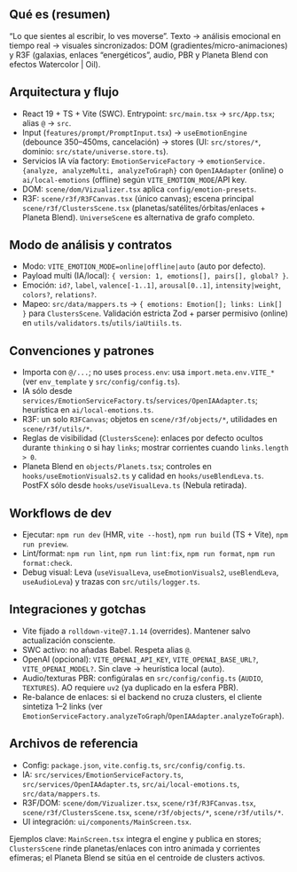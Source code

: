 ## Qué es (resumen)
“Lo que sientes al escribir, lo ves moverse”. Texto → análisis emocional en tiempo real → visuales sincronizados: DOM (gradientes/micro-animaciones) y R3F (galaxias, enlaces “energéticos”, audio, PBR y Planeta Blend con efectos Watercolor | Oil).

## Arquitectura y flujo
- React 19 + TS + Vite (SWC). Entrypoint: `src/main.tsx` → `src/App.tsx`; alias `@` → `src`.
- Input (`features/prompt/PromptInput.tsx`) → `useEmotionEngine` (debounce 350–450ms, cancelación) → stores (UI: `src/stores/*`, dominio: `src/state/universe.store.ts`).
- Servicios IA vía factory: `EmotionServiceFactory` → `emotionService.{analyze, analyzeMulti, analyzeToGraph}` con `OpenIAAdapter` (online) o `ai/local-emotions` (offline) según `VITE_EMOTION_MODE`/API key.
- DOM: `scene/dom/Vizualizer.tsx` aplica `config/emotion-presets`.
- R3F: `scene/r3f/R3FCanvas.tsx` (único canvas); escena principal `scene/r3f/ClustersScene.tsx` (planetas/satélites/órbitas/enlaces + Planeta Blend). `UniverseScene` es alternativa de grafo completo.

## Modo de análisis y contratos
- Modo: `VITE_EMOTION_MODE=online|offline|auto` (auto por defecto).
- Payload multi (IA/local): `{ version: 1, emotions[], pairs[], global? }`.
- Emoción: `id?`, `label`, `valence[-1..1]`, `arousal[0..1]`, `intensity|weight`, `colors?`, `relations?`.
- Mapeo: `src/data/mappers.ts` → `{ emotions: Emotion[]; links: Link[] }` para `ClustersScene`. Validación estricta Zod + parser permisivo (online) en `utils/validators.ts`/`utils/iaUtiils.ts`.

## Convenciones y patrones
- Importa con `@/...`; no uses `process.env`: usa `import.meta.env.VITE_*` (ver `env_template` y `src/config/config.ts`).
- IA sólo desde `services/EmotionServiceFactory.ts`/`services/OpenIAAdapter.ts`; heurística en `ai/local-emotions.ts`.
- R3F: un solo `R3FCanvas`; objetos en `scene/r3f/objects/*`, utilidades en `scene/r3f/utils/*`.
- Reglas de visibilidad (`ClustersScene`): enlaces por defecto ocultos durante `thinking` o si hay `links`; mostrar corrientes cuando `links.length > 0`.
- Planeta Blend en `objects/Planets.tsx`; controles en `hooks/useEmotionVisuals2.ts` y calidad en `hooks/useBlendLeva.ts`. PostFX sólo desde `hooks/useVisualLeva.ts` (Nebula retirada).

## Workflows de dev
- Ejecutar: `npm run dev` (HMR, `vite --host`), `npm run build` (TS + Vite), `npm run preview`.
- Lint/format: `npm run lint`, `npm run lint:fix`, `npm run format`, `npm run format:check`.
- Debug visual: Leva (`useVisualLeva`, `useEmotionVisuals2`, `useBlendLeva`, `useAudioLeva`) y trazas con `src/utils/logger.ts`.

## Integraciones y gotchas
- Vite fijado a `rolldown-vite@7.1.14` (overrides). Mantener salvo actualización consciente.
- SWC activo: no añadas Babel. Respeta alias `@`.
- OpenAI (opcional): `VITE_OPENAI_API_KEY`, `VITE_OPENAI_BASE_URL?`, `VITE_OPENAI_MODEL?`. Sin clave → heurística local (auto).
- Audio/texturas PBR: configúralas en `src/config/config.ts` (`AUDIO`, `TEXTURES`). AO requiere `uv2` (ya duplicado en la esfera PBR).
- Re-balance de enlaces: si el backend no cruza clusters, el cliente sintetiza 1–2 links (ver `EmotionServiceFactory.analyzeToGraph`/`OpenIAAdapter.analyzeToGraph`).

## Archivos de referencia
- Config: `package.json`, `vite.config.ts`, `src/config/config.ts`.
- IA: `src/services/EmotionServiceFactory.ts`, `src/services/OpenIAAdapter.ts`, `src/ai/local-emotions.ts`, `src/data/mappers.ts`.
- R3F/DOM: `scene/dom/Vizualizer.tsx`, `scene/r3f/R3FCanvas.tsx`, `scene/r3f/ClustersScene.tsx`, `scene/r3f/objects/*`, `scene/r3f/utils/*`.
- UI integración: `ui/components/MainScreen.tsx`.

Ejemplos clave: `MainScreen.tsx` integra el engine y publica en stores; `ClustersScene` rinde planetas/enlaces con intro animada y corrientes efímeras; el Planeta Blend se sitúa en el centroide de clusters activos.

